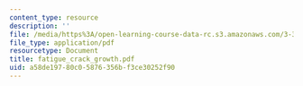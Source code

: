 ```yaml
---
content_type: resource
description: ''
file: /media/https%3A/open-learning-course-data-rc.s3.amazonaws.com/3-35-fracture-and-fatigue-fall-2003/a58de19780c05876356bf3ce30252f90_fatigue_crack_growth.pdf
file_type: application/pdf
resourcetype: Document
title: fatigue_crack_growth.pdf
uid: a58de197-80c0-5876-356b-f3ce30252f90
---
```

